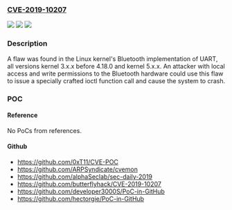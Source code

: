 ### [CVE-2019-10207](https://cve.mitre.org/cgi-bin/cvename.cgi?name=CVE-2019-10207)
![](https://img.shields.io/static/v1?label=Product&message=kernel&color=blue)
![](https://img.shields.io/static/v1?label=Version&message=n%2Fa&color=blue)
![](https://img.shields.io/static/v1?label=Vulnerability&message=CWE-476&color=brighgreen)

### Description

A flaw was found in the Linux kernel's Bluetooth implementation of UART, all versions kernel 3.x.x before 4.18.0 and kernel 5.x.x. An attacker with local access and write permissions to the Bluetooth hardware could use this flaw to issue a specially crafted ioctl function call and cause the system to crash.

### POC

#### Reference
No PoCs from references.

#### Github
- https://github.com/0xT11/CVE-POC
- https://github.com/ARPSyndicate/cvemon
- https://github.com/alphaSeclab/sec-daily-2019
- https://github.com/butterflyhack/CVE-2019-10207
- https://github.com/developer3000S/PoC-in-GitHub
- https://github.com/hectorgie/PoC-in-GitHub

